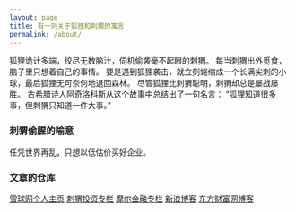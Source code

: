 ```yaml
---
layout: page
title: 有一则关于狐狸和刺猬的寓言
permalink: /about/
---
```


狐狸诡计多端，绞尽无数脑汁，伺机偷袭毫不起眼的刺猬。
每当刺猬出外觅食，脑子里只想着自己的事情。
要是遇到狐狸袭击，就立刻蜷缩成一个长满尖刺的小球，最后狐狸无可奈何地退回森林。
尽管狐狸比刺猬聪明，刺猬却总是屡战屡胜。
古希腊诗人阿奇洛科斯从这个故事中总结出了一句名言：
“狐狸知道很多事，但刺猬只知道一件大事。” 

### 刺猬偷腥的喻意

任凭世界再乱，只想以低估价买好企业。

### 文章的仓库

[雪球网个人主页](https://xueqiu.com/cwtx)
[刺猬投资专栏](https://xueqiu.com/8223138566/column)
[摩尔金融专栏](https://www.moer.cn/authorHome.htm?theId=100001649)
[新浪博客](http://blog.sina.com.cn/u/3263957117)
[东方财富网博客](http://blog.eastmoney.com/cwtx)
